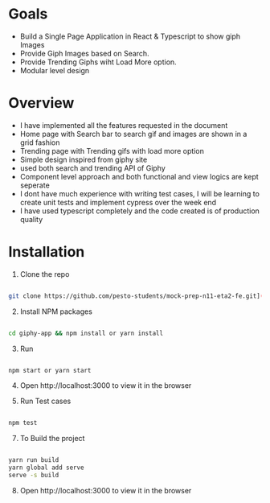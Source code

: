 

#  Goals

-   Build a Single Page Application in React & Typescript to show giph Images
-   Provide Giph Images based on Search.
-   Provide Trending Giphs wiht Load More option.
-   Modular level design


#  Overview

- I have implemented all the features requested in the document
- Home page with Search bar to search gif and images are shown in a grid fashion
- Trending page with Trending gifs with load more option
- Simple design inspired from giphy site
- used both search and trending API of Giphy
- Component level approach and both functional and view logics are kept seperate
- I dont have much experience with writing test cases, I will be learning to create unit tests and implement cypress over the week end
- I have used typescript completely and the code created is of production quality



# Installation



1. Clone the repo

```sh

git clone https://github.com/pesto-students/mock-prep-n11-eta2-fe.git](https://github.com/balaji-kamalesan-au3/giphy-app.git

```



2. Install NPM packages

```sh

cd giphy-app && npm install or yarn install

```

3. Run

```sh

npm start or yarn start

```

4. Open http://localhost:3000 to view it in the browser



6. Run Test cases

```sh

npm test

```
7. To Build the project

```sh

yarn run build
yarn global add serve
serve -s build

```

8. Open http://localhost:3000 to view it in the browser

<br/>



